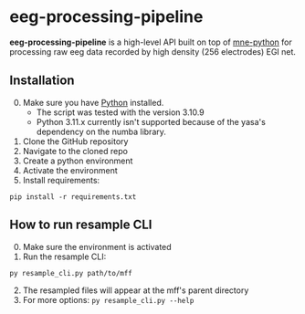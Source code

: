 # eeg-processing-pipeline
**eeg-processing-pipeline** is a high-level API built on top of [mne-python](https://mne.tools/stable/index.html) for processing raw eeg data recorded by high density (256 electrodes) EGI net.
## Installation
0. Make sure you have [Python](https://www.python.org/downloads/) installed.
    - The script was tested with the version 3.10.9
    - Python 3.11.x currently isn't supported because of the yasa's dependency on the numba library.
1. Clone the GitHub repository
2. Navigate to the cloned repo
3. Create a python environment
4. Activate the environment
5. Install requirements:
```
pip install -r requirements.txt
```
## How to run resample CLI
0. Make sure the environment is activated
1. Run the resample CLI:
```
py resample_cli.py path/to/mff
```
2. The resampled files will appear at the mff's parent directory
3. For more options: `py resample_cli.py --help`
